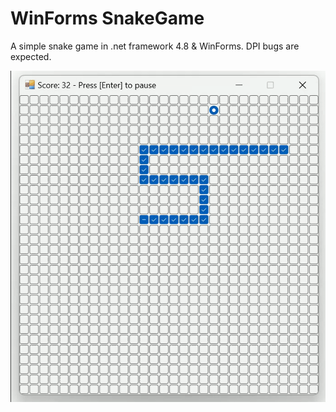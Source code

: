 # WinForms SnakeGame

A simple snake game in .net framework 4.8 & WinForms. DPI bugs are expected.

![WinForms SnakeGame running](./winform-snakegame.gif)
